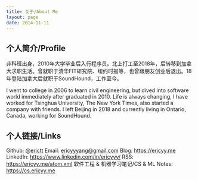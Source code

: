 ```yaml
---
title: 关于/About Me
layout: page
date: 2014-11-11
---
```


## 个人简介/Profile

非科班出身，2010年大学毕业后入行程序员。北上打工至2018年，后转移到加拿大求职生活。曾就职于清华FIT研究院、纽约时报等，也曾跟朋友创业后退出。18年登陆加拿大后就职于SoundHound，工作至今。

I went to college in 2006 to learn civil engineering, but dived into software world immediately after graduated in 2010. Life is always changing, I have worked for Tsinghua University, The New York Times, also started a company with friends. I left Beijing in 2018 and currently living in Ontario, Canada, working for SoundHound.

## 个人链接/Links

Github: [@erictt](https://github.com/erictt)
Email: ericyyyang@gmail.com
Blog: https://ericyy.me
LinkedIn: https://www.linkedin.com/in/ericyyy/
RSS: https://ericyy.me/atom.xml
软件工程 & 机器学习笔记/CS & ML Notes: https://cs.ericyy.me
